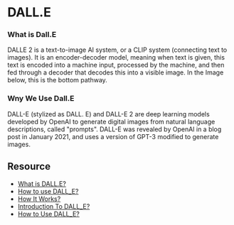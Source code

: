 # DALL.E
### What is Dall.E
DALLE 2 is a text-to-image AI system, or a CLIP system (connecting text to images). It is an encoder-decoder model, meaning when text is given, this text is encoded into a machine input, processed by the machine, and then fed through a decoder that decodes this into a visible image. In the Image below, this is the bottom pathway.
### Wny We Use Dall.E
DALL-E (stylized as DALL. E) and DALL-E 2 are deep learning models developed by OpenAI to generate digital images from natural language descriptions, called "prompts". DALL-E was revealed by OpenAI in a blog post in January 2021, and uses a version of GPT-3 modified to generate images.

## Resource
- [What is DALL.E?](https://en.wikipedia.org/wiki/DALL-E#:~:text=DALL%2DE%20(stylized%20as%20DALL&text=E)%20and%20DALL%2DE%202,3%20modified%20to%20generate%20images.)
- [How to use DALL_E?](https://www.creativebloq.com/news/how-to-use-dall-e)
- [How It Works?](https://interestingengineering.com/innovation/what-is-dall-e-how-it-works-and-how-the-system-generates-ai-art)
- [Introduction To DALL_E?](https://www.youtube.com/watch?v=F1X4fHzF4mQ)
- [How to Use DALL_E?](https://www.youtube.com/watch?v=bEq7NfNH58Q)
